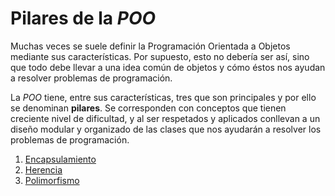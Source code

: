 # Pilares de la *POO*
Muchas veces se suele definir la Programación Orientada a Objetos mediante sus características. Por supuesto, esto no debería ser así, sino que todo debe llevar a una idea común de objetos y cómo éstos nos ayudan a resolver problemas de programación.

La *POO* tiene, entre sus características, tres que son principales y por ello se denominan **pilares**. Se corresponden con conceptos que tienen creciente nivel de dificultad, y al ser respetados y aplicados conllevan a un diseño modular y organizado de las clases que nos ayudarán a resolver los problemas de programación.

1. [Encapsulamiento](01_encapsulamiento.md)
2. [Herencia](02_herencia.md)
3. [Polimorfismo](03_polimorfismo.md)